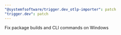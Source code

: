 ```yaml
---
"@systemfsoftware/trigger.dev_otlp-importer": patch
"trigger.dev": patch
---
```


Fix package builds and CLI commands on Windows
